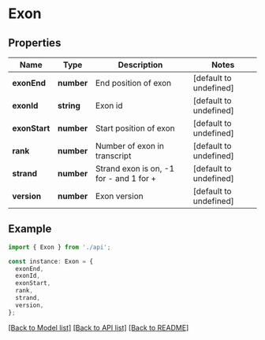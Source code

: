 # Exon

## Properties

| Name          | Type       | Description                             | Notes                  |
| ------------- | ---------- | --------------------------------------- | ---------------------- |
| **exonEnd**   | **number** | End position of exon                    | [default to undefined] |
| **exonId**    | **string** | Exon id                                 | [default to undefined] |
| **exonStart** | **number** | Start position of exon                  | [default to undefined] |
| **rank**      | **number** | Number of exon in transcript            | [default to undefined] |
| **strand**    | **number** | Strand exon is on, -1 for - and 1 for + | [default to undefined] |
| **version**   | **number** | Exon version                            | [default to undefined] |

## Example

```typescript
import { Exon } from './api';

const instance: Exon = {
  exonEnd,
  exonId,
  exonStart,
  rank,
  strand,
  version,
};
```

[[Back to Model list]](../README.md#documentation-for-models) [[Back to API list]](../README.md#documentation-for-api-endpoints) [[Back to README]](../README.md)
